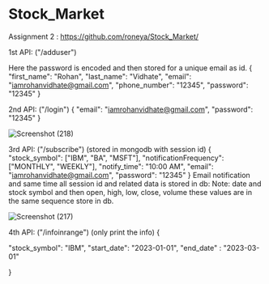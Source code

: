 ﻿# Stock_Market
 
 Assignment 2 :		https://github.com/roneya/Stock_Market/

1st API: ("/adduser")


Here the password is encoded and then stored for a unique email as id.
{
  "first_name": "Rohan",
  "last_name": "Vidhate",
  "email": "iamrohanvidhate@gmail.com",
  "phone_number": "12345",
  "password": "12345"
}




2nd API: ("/login")
{
   "email": "iamrohanvidhate@gmail.com",
   "password": "12345"
}







![Screenshot (218)](https://user-images.githubusercontent.com/49265832/231977883-4b2729a7-883d-418d-8278-168c4a45d33a.png)


3rd API: ("/subscribe")
(stored in mongodb with session id)
{
  "stock_symbol": ["IBM", "BA", "MSFT"],
  "notificationFrequency": ["MONTHLY", "WEEKLY"],
  "notify_time": "10:00 AM",
  "email": "iamrohanvidhate@gmail.com",
  "password": "12345"
}
Email notification and same time all session id and related data is stored in db:
Note: date and stock symbol and then open, high, low, close, volume these values are in the same sequence store in db.


![Screenshot (217)](https://user-images.githubusercontent.com/49265832/231977664-95b182e2-5769-4723-bb9f-db2a69cf1ca5.png)


4th API: ("/infoinrange")
(only print the info)
{
  
 "stock_symbol": "IBM",
  "start_date": "2023-01-01",
  "end_date" : "2023-03-01"


}

